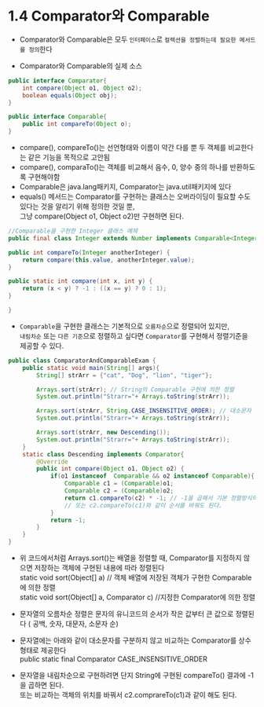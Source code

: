 # 1.4 Comparator와 Comparable
- Comparator와 Comparable은 모두 `인터페이스`로 `컬렉션을 정렬하는데 필요한 메서드를 정의`한다

- Comparator와 Comparable의 실제 소스
```java 
public interface Comparator{
    int compare(Object o1, Object o2);
    boolean equals(Object obj);
}

public interface Comparable{
    public int compareTo(Object o);
}
```

- compare(), compareTo()는 선언형태와 이름이 약간 다를 뿐 두 객체를 비교한다는 같은 기능을 목적으로 고안됨
- compare(), comparaTo()는 객체를 비교해서 음수, 0, 양수 중의 하나를 반환하도록 구현해야함
- Comparable은 java.lang패키지, Comparator는 java.util패키지에 있다
- equals() 메서드는 Comparator를 구현하는 클래스는 오버라이딩이 필요할 수도 있다는 것을 알리기 위해 정의한 것일 뿐, <br />
그냥 compare(Object o1, Object o2)만 구현하면 된다.


```java
//Comparable을 구현한 Integer 클래스 예제
public final class Integer extends Number implements Comparable<Integer> {

public int compareTo(Integer anotherInteger) {
    return compare(this.value, anotherInteger.value);
}

public static int compare(int x, int y) {
    return (x < y) ? -1 : ((x == y) ? 0 : 1);
}

}
```


- `Comparable`을 구현한 클래스는 기본적으로 `오름차순`으로 정렬되어 있지만,  <br />
`내림차순` 또는 `다른 기준`으로 정렬하고 싶다면 `Comparator`를 구현해서 정렬기준을 제공할 수 있다.

```java
public class ComparatorAndComparableExam {
    public static void main(String[] args){
        String[] strArr = {"cat", "Dog", "lion", "tiger"};

        Arrays.sort(strArr); // String의 Comparable 구현에 의한 정렬
        System.out.println("Strarr="+ Arrays.toString(strArr));

        Arrays.sort(strArr, String.CASE_INSENSITIVE_ORDER); // 대소문자 구분안함
        System.out.println("Strarr="+ Arrays.toString(strArr));

        Arrays.sort(strArr, new Descending());
        System.out.println("Strarr="+ Arrays.toString(strArr));
    }
    static class Descending implements Comparator{
        @Override
        public int compare(Object o1, Object o2) {
            if(o1 instanceof  Comparable && o2 instanceof Comparable){
                Comparable c1 = (Comparable)o1;
                Comparable c2 = (Comparable)o2;
                return c1.compareTo(c2) * -1; // -1을 곱해서 기본 정렬방식의 역으로 변경한다.
                // 또는 c2.compareTo(c1)와 같이 순서를 바꿔도 된다.
            }
            return -1;
        }
    }
}
```

- 위 코드에서처럼 Arrays.sort()는 배열을 정렬할 때, Comparator를 지정하지 않으면 저장하는 객체에 구현된 내용에 따라 정렬된다<br />
static void sort(Object[] a) // 객체 배열에 저장된 객체가 구현한 Comparable에 의한 정렬<br />
static void sort(Object[] a, Comparator c) //지정한 Comparator에 의한 정렬 <br />

- 문자열의 오름차순 정렬은 문자의 유니코드의 순서가 작은 값부터 큰 값으로 정렬된다 ( 공백, 숫자, 대문자, 소문자 순)
- 문자열에는 아래와 같이 대소문자를 구분하지 않고 비교하는 Comparator를 상수 형태로 제공한다 <br />
public static final Comparator<String> CASE_INSENSITIVE_ORDER
- 문자열을 내림차순으로 구현하려면 단지 String에 구현된 compareTo() 결과에 -1을 곱하면 된다. <br />
또는 비교하는 객체의 위치를 바꿔서 c2.comprareTo(c1)과 같이 해도 된다.


